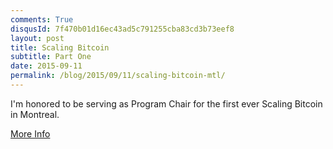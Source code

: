 ```yaml
---
comments: True
disqusId: 7f470b01d16ec43ad5c791255cba83cd3b73eef8
layout: post
title: Scaling Bitcoin
subtitle: Part One
date: 2015-09-11
permalink: /blog/2015/09/11/scaling-bitcoin-mtl/
---
```


I'm honored to be serving as Program Chair for the first ever Scaling Bitcoin in Montreal.

[More Info](https://scalingbitcoin.org/montreal2015/#location)
